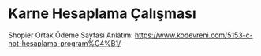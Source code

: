 # Karne Hesaplama Çalışması
Shopier Ortak Ödeme Sayfası
Anlatım: https://www.kodevreni.com/5153-c-not-hesaplama-program%C4%B1/
